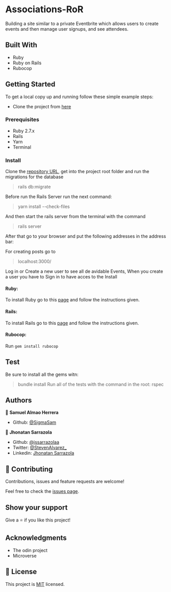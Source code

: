 # Associations-RoR

Building a site similar to a private Eventbrite which allows users to create events and then manage user signups, and see attendees. 

## Built With

- Ruby
- Ruby on Rails
- Rubocop

## Getting Started

To get a local copy up and running follow these simple example steps:

- Clone the project from [here](https://github.com/SigmaSam/Associations-RoR)


### Prerequisites

- Ruby 2.7.x
- Rails
- Yarn
- Terminal

### Install

Clone the [repository URL](https://github.com/pastorp3/Forms-RoR.git), get into the project root folder and run the migrations for the database
> rails db:migrate

Before run the Rails Server run the next command:
>yarn install --check-files

And then start the rails server from the terminal with the command
> rails server

After that go to your browser and put the following addresses in the address bar:

For creating posts go to
> localhost:3000/

Log in or Create a new user to see all de avidable Events, When you create a user you have to Sign in to have acces to the Install

#### Ruby:

To install Ruby go to this [page](https://www.ruby-lang.org/en/) and follow the instructions given.

#### Rails:

To install Rails go to this [page](https://rubyonrails.org/) and follow the instructions given.

#### Rubocop:
Run `gem install rubocop`

## Test
Be sure to install all the gems witn:
> bundle install
Run all of the tests with the command in the root:
> rspec

## Authors

👤 **Samuel Almao Herrera**

- Github: [@SigmaSam](https://github.com/SigmaSam)

👤 **Jhonatan Sarrazola**

- Github: [@jssarrazolaa](https://github.com/jssarrazolaa)
- Twitter: [@StevenAlvarez_](https://twitter.com/StevenAlvarez_)
- Linkedin: [Jhonatan Sarrazola](https://www.linkedin.com/in/jhonatan-sarrazola-6a46a01a5/)

## 🤝 Contributing

Contributions, issues and feature requests are welcome!

Feel free to check the [issues page](https://github.com/SigmaSam/Associations-RoR/issues).

## Show your support

Give a ⭐️ if you like this project!

## Acknowledgments

- The odin project
- Microverse

## 📝 License

This project is [MIT](https://opensource.org/licenses/MIT) licensed.
